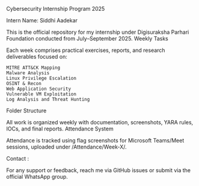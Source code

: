 Cybersecurity Internship Program 2025

Intern Name: Siddhi Aadekar


This is the official repository for my internship under Digisuraksha Parhari Foundation conducted from July–September 2025.
Weekly Tasks

Each week comprises practical exercises, reports, and research deliverables focused on:

    MITRE ATT&CK Mapping
    Malware Analysis
    Linux Privilege Escalation
    OSINT & Recon
    Web Application Security
    Vulnerable VM Exploitation
    Log Analysis and Threat Hunting

Folder Structure

All work is organized weekly with documentation, screenshots, YARA rules, IOCs, and final reports.
Attendance System

Attendance is tracked using flag screenshots for Microsoft Teams/Meet sessions, uploaded under /Attendance/Week-X/.

Contact :

For any support or feedback, reach me via GitHub issues or submit via the official WhatsApp group.
